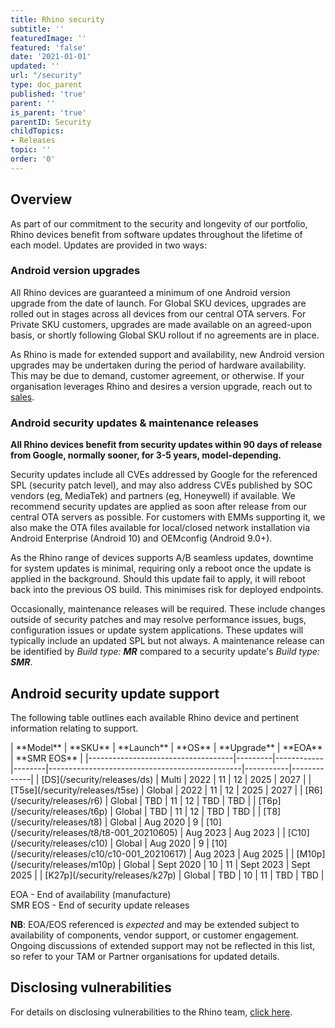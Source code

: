 ```yaml
---
title: Rhino security
subtitle: ''
featuredImage: ''
featured: 'false'
date: '2021-01-01'
updated: ''
url: "/security"
type: doc_parent
published: 'true'
parent: ''
is_parent: 'true'
parentID: Security
childTopics:
- Releases
topic: ''
order: '0'
---
```


## Overview

As part of our commitment to the security and longevity of our portfolio, Rhino devices benefit from software updates throughout the lifetime of each model. Updates are provided in two ways:

### Android version upgrades

All Rhino devices are guaranteed a minimum of one Android version upgrade from the date of launch. For Global SKU devices, upgrades are rolled out in stages across all devices from our central OTA servers. For Private SKU customers, upgrades are made available on an agreed-upon basis, or shortly following Global SKU rollout if no agreements are in place.

As Rhino is made for extended support and availability, new Android version upgrades may be undertaken during the period of hardware availability. This may be due to demand, customer agreement, or otherwise. If your organisation leverages Rhino and desires a version upgrade, reach out to [sales](mailto:sales@socialmobile.com).

### Android security updates & maintenance releases

**All Rhino devices benefit from security updates within 90 days of release from Google, normally sooner, for 3-5 years, model-depending.**

Security updates include all CVEs addressed by Google for the referenced SPL (security patch level), and may also address CVEs published by SOC vendors (eg, MediaTek) and partners (eg, Honeywell) if available. We recommend security updates are applied as soon after release from our central OTA servers as possible. For customers with EMMs supporting it, we also make the OTA files available for local/closed network installation via Android Enterprise (Android 10) and OEMconfig (Android 9.0+).

As the Rhino range of devices supports A/B seamless updates, downtime for system updates is minimal, requiring only a reboot once the update is applied in the background. Should this update fail to apply, it will reboot back into the previous OS build. This minimises risk for deployed endpoints.

Occasionally, maintenance releases will be required. These include changes outside of security patches and may resolve performance issues, bugs, configuration issues or update system applications. These updates will typically include an updated SPL but not always. A maintenance release can be identified by _Build type: **MR**_ compared to a security update's _Build type: **SMR**_.

## Android security update support

The following table outlines each available Rhino device and pertinent information relating to support.
<div id="support_table" markdown="1">
| **Model**                          | **SKU** | **Launch** | **OS** | **Upgrade**                                    | **EOA**   | **SMR EOS** |
|------------------------------------|---------|------------|--------|------------------------------------------------|-----------|-------------|
| [DS](/security/releases/ds)        | Multi   | 2022       | 11     | 12                                             | 2025      | 2027        |
| [T5se](/security/releases/t5se)    | Global  | 2022       | 11     | 12                                             | 2025      | 2027        |
| [R6](/security/releases/r6)        | Global  | TBD        | 11     | 12                                             | TBD       | TBD         |
| [T6p](/security/releases/t6p)      | Global  | TBD        | 11     | 12                                             | TBD       | TBD         |
| [T8](/security/releases/t8)        | Global  | Aug 2020   | 9      | [10](/security/releases/t8/t8-001_20210605)    | Aug 2023  | Aug 2023    |
| [C10](/security/releases/c10)      | Global  | Aug 2020   | 9      | [10](/security/releases/c10/c10-001_20210617)  | Aug 2023  | Aug 2025    |
| [M10p](/security/releases/m10p)    | Global  | Sept 2020  | 10     | 11                                             | Sept 2023 | Sept 2025   |
| [K27p](/security/releases/k27p)    | Global  | TBD        | 10     | 11                                             | TBD       | TBD         |

EOA - End of availability (manufacture)  
SMR EOS - End of security update releases  

**NB**: EOA/EOS referenced is _expected_ and may be extended subject to availability of components, vendor support, or customer engagement. Ongoing discussions of extended support may not be reflected in this list, so refer to your TAM or Partner organisations for updated details.  
</div>

## Disclosing vulnerabilities

For details on disclosing vulnerabilities to the Rhino team, [click here](/security/vulnerability-disclosure).
